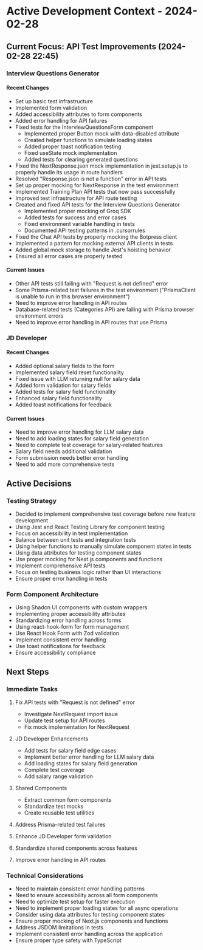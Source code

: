 # Active Development Context - 2024-02-28

## Current Focus: API Test Improvements (2024-02-28 22:45)

### Interview Questions Generator

#### Recent Changes

- Set up basic test infrastructure
- Implemented form validation
- Added accessibility attributes to form components
- Added error handling for API failures
- Fixed tests for the InterviewQuestionsForm component
  - Implemented proper Button mock with data-disabled attribute
  - Created helper functions to simulate loading states
  - Added proper toast notification testing
  - Fixed useState mock implementation
  - Added tests for clearing generated questions
- Fixed the NextResponse.json mock implementation in jest.setup.js to properly handle its usage in route handlers
- Resolved "Response.json is not a function" error in API tests
- Set up proper mocking for NextResponse in the test environment
- Implemented Training Plan API tests that now pass successfully
- Improved test infrastructure for API route testing
- Created and fixed API tests for the Interview Questions Generator
  - Implemented proper mocking of Groq SDK
  - Added tests for success and error cases
  - Fixed environment variable handling in tests
  - Documented API testing patterns in .cursorrules
- Fixed the Chat API tests by properly mocking the Botpress client
- Implemented a pattern for mocking external API clients in tests
- Added global mock storage to handle Jest's hoisting behavior
- Ensured all error cases are properly tested

#### Current Issues

- Other API tests still failing with "Request is not defined" error
- Some Prisma-related test failures in the test environment ("PrismaClient is unable to run in this browser environment")
- Need to improve error handling in API routes
- Database-related tests (Categories API) are failing with Prisma browser environment errors
- Need to improve error handling in API routes that use Prisma

### JD Developer

#### Recent Changes

- Added optional salary fields to the form
- Implemented salary field reset functionality
- Fixed issue with LLM returning null for salary data
- Added form validation for salary fields
- Added tests for salary field functionality
- Enhanced salary field functionality
- Added toast notifications for feedback

#### Current Issues

- Need to improve error handling for LLM salary data
- Need to add loading states for salary field generation
- Need to complete test coverage for salary-related features
- Salary field needs additional validation
- Form submission needs better error handling
- Need to add more comprehensive tests

## Active Decisions

### Testing Strategy

- Decided to implement comprehensive test coverage before new feature development
- Using Jest and React Testing Library for component testing
- Focus on accessibility in test implementation
- Balance between unit tests and integration tests
- Using helper functions to manually simulate component states in tests
- Using data attributes for testing component states
- Use proper mocking for Next.js components and functions
- Implement comprehensive API tests
- Focus on testing business logic rather than UI interactions
- Ensure proper error handling in tests

### Form Component Architecture

- Using Shadcn UI components with custom wrappers
- Implementing proper accessibility attributes
- Standardizing error handling across forms
- Using react-hook-form for form management
- Use React Hook Form with Zod validation
- Implement consistent error handling
- Use toast notifications for feedback
- Ensure accessibility compliance

## Next Steps

### Immediate Tasks

1. Fix API tests with "Request is not defined" error

   - Investigate NextRequest import issue
   - Update test setup for API routes
   - Fix mock implementation for NextRequest

2. JD Developer Enhancements

   - Add tests for salary field edge cases
   - Implement better error handling for LLM salary data
   - Add loading states for salary field generation
   - Complete test coverage
   - Add salary range validation

3. Shared Components

   - Extract common form components
   - Standardize test mocks
   - Create reusable test utilities

4. Address Prisma-related test failures

5. Enhance JD Developer form validation

6. Standardize shared components across features

7. Improve error handling in API routes

### Technical Considerations

- Need to maintain consistent error handling patterns
- Need to ensure accessibility across all form components
- Need to optimize test setup for faster execution
- Need to implement proper loading states for all async operations
- Consider using data attributes for testing component states
- Ensure proper mocking of Next.js components and functions
- Address JSDOM limitations in tests
- Implement consistent error handling across the application
- Ensure proper type safety with TypeScript
